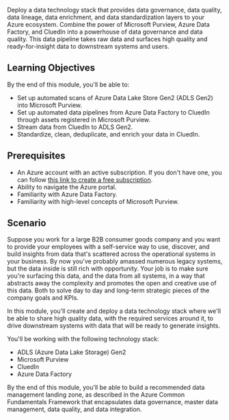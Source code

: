 Deploy a data technology stack that provides data governance, data quality, data lineage, data enrichment, and data standardization layers to your Azure ecosystem. Combine the power of Microsoft Purview, Azure Data Factory, and CluedIn into a powerhouse of data governance and data quality. This data pipeline takes raw data and surfaces high quality and ready-for-insight data to downstream systems and users.

## Learning Objectives

By the end of this module, you'll be able to:

- Set up automated scans of Azure Data Lake Store Gen2 (ADLS Gen2) into Microsoft Purview.
- Set up automated data pipelines from Azure Data Factory to CluedIn through assets registered in Microsoft Purview.
- Stream data from CluedIn to ADLS Gen2.
- Standardize, clean, deduplicate, and enrich your data in CluedIn.

## Prerequisites

- An Azure account with an active subscription. If you don't have one, you can follow [this link to create a free subscription](https://azure.microsoft.com/free/).
- Ability to navigate the Azure portal.
- Familiarity with Azure Data Factory.
- Familiarity with high-level concepts of Microsoft Purview.

## Scenario

Suppose you work for a large B2B consumer goods company and you want to provide your employees with a self-service way to use, discover, and build insights from data that's scattered across the operational systems in your business. By now you've probably amassed numerous legacy systems, but the data inside is still rich with opportunity. Your job is to make sure you're surfacing this data, and the data from all systems, in a way that abstracts away the complexity and promotes the open and creative use of this data. Both to solve day to day and long-term strategic pieces of the company goals and KPIs.

In this module, you'll create and deploy a data technology stack where we'll be able to share high quality data, with the required services around it, to drive downstream systems with data that will be ready to generate insights.

You'll be working with the following technology stack:

 - ADLS (Azure Data Lake Storage) Gen2
 - Microsoft Purview
 - CluedIn
 - Azure Data Factory

By the end of this module, you'll be able to build a recommended data management landing zone, as described in the Azure Common Fundamentals Framework that encapsulates data governance, master data management, data quality, and data integration.